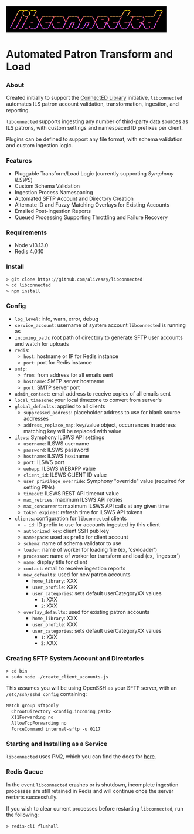 ![libconnected logo](extras/banner.png)

# Automated Patron Transform and Load

### About

Created initially to support the [ConnectED Library](https://www.imls.gov/issues/national-initiatives/connected-library-challenge) initiative, `libconnected` automates ILS patron account validation, transformation, ingestion, and reporting.

`libconnected` supports ingesting any number of third-party data sources as ILS patrons, with custom settings and namespaced ID prefixes per client.

Plugins can be defined to support any file format, with schema validation and custom ingestion logic.

### Features

* Pluggable Transform/Load Logic (currently supporting *Symphony ILSWS*)
* Custom Schema Validation
* Ingestion Process Namespacing
* Automated SFTP Account and Directory Creation
* Alternate ID and Fuzzy Matching Overlays for Existing Accounts
* Emailed Post-Ingestion Reports
* Queued Processing Supporting Throttling and Failure Recovery

### Requirements

* Node v13.13.0
* Redis 4.0.10

### Install

```
> git clone https://github.com/alivesay/libconnected
> cd libconnected
> npm install
```

### Config

- `log_level`: info, warn, error, debug
- `service_account`: username of system account `libconnected` is running as
- `incoming_path`: root path of directory to generate SFTP user accounts and watch for uploads
- `redis`:
  - `host`: hostname or IP for Redis instance
  - `port`: port for Redis instance
- `smtp`:
  - `from`: from address for all emails sent
  - `hostname`: SMTP server hostname
  - `port`: SMTP server port
- `admin_contact`: email address to receive copies of all emails sent
- `local_timezone`: your local timezone to convert from server's
- `global_defaults`: applied to all clients
  - `suppressed_address`: placeholder address to use for blank source addresses
  - `address_replace_map`: key/value object, occurrances in address matching key will be replaced with value
- `ilsws`: Symphony ILSWS API settings
  - `username`: ILSWS username
  - `password`: ILSWS password
  - `hostname`: ILSWS hostname
  - `port`: ILSWS port
  - `webapp`: ILSWS WEBAPP value
  - `client_id`: ILSWS CLIENT ID value
  - `user_privilege_override`: Symphony "override" value (required for setting PINs)
  - `timeout`: ILSWS REST API timeout value
  - `max_retries`: maximum ILSWS API retries
  - `max_concurrent`: maximum ILSWS API calls at any given time
  - `token_expires`: refresh time for ILSWS API tokens
- `clients`: configuration for `libconnected` clients
  - `- id`: ID prefix to use for accounts ingested by this client
  - `authorized_key`: client SSH pub key
  - `namespace`: used as prefix for client account
  - `schema`: name of schema validator to use
  - `loader`: name of worker for loading file (ex, 'csvloader')
  - `processor`: name of worker for transform and load (ex, 'ingestor')
  - `name`: display title for client
  - `contact`: email to receive ingestion reports
  - `new_defaults`: used for new patron accounts
    - `home_library`: XXX
    - `user_profile`: XXX
    - `user_categories`: sets default userCategoryXX values
      - `1`: XXX
      - `2`: XXX
  - `overlay_defaults`: used for existing patron accounts
    - `home_library`: XXX
    - `user_profile`: XXX
    - `user_categories`: sets default userCategoryXX values
      - `1`: XXX
      - `2`: XXX

### Creating SFTP System Account and Directories

```
> cd bin
> sudo node ./create_client_accounts.js
```

This assumes you will be using OpenSSH as your SFTP server, with an `/etc/ssh/sshd_config` containing:

```
Match group sftponly
  ChrootDirectory <config.incoming_path>
  X11Forwarding no
  AllowTcpForwarding no
  ForceCommand internal-sftp -u 0117
```

### Starting and Installing as a Service

`libconnected` uses PM2, which you can find the docs for [here](https://pm2.keymetrics.io/).

### Redis Queue

In the event `libconnected` crashes or is shutdown, incomplete ingestion processes are still retained in Redis and will continue once the server restarts successfully.

If you wish to clear current processes before restarting `libconnected`, run the following:
```
> redis-cli flushall
```
